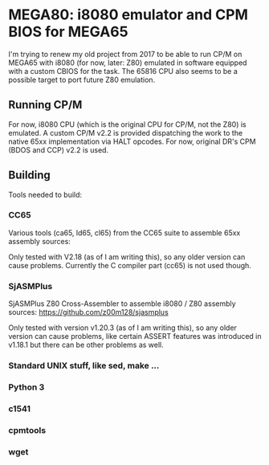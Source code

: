 # MEGA80: i8080 emulator and CPM BIOS for MEGA65

I'm trying to renew my old project from 2017 to be able to run CP/M on MEGA65
with i8080 (for now, later: Z80) emulated in software equipped with a custom
CBIOS for the task. The 65816 CPU also seems to be a possible target to port
future Z80 emulation.

## Running CP/M

For now, i8080 CPU (which is the original CPU for CP/M, not the Z80) is emulated.
A custom CP/M v2.2 is provided dispatching the work to the native 65xx implementation
via HALT opcodes. For now, original DR's CPM (BDOS and CCP) v2.2 is used.

## Building

Tools needed to build:

### CC65

Various tools (ca65, ld65, cl65) from the CC65 suite to assemble 65xx assembly sources:

Only tested with V2.18 (as of I am writing this), so any older version can cause
problems. Currently the C compiler part (cc65) is not used though.

### SjASMPlus

SjASMPlus Z80 Cross-Assembler to assemble i8080 / Z80 assembly sources: https://github.com/z00m128/sjasmplus

Only tested with version v1.20.3 (as of I am writing this), so any older version
can cause problems, like certain ASSERT features was introduced in v1.18.1 but there
can be other problems as well.

### Standard UNIX stuff, like sed, make ...

### Python 3

### c1541

### cpmtools

### wget

